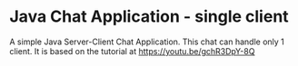 # Java Chat Application - single client

A simple Java Server-Client Chat Application. This chat can handle only 1 client. It is based on the tutorial at https://youtu.be/gchR3DpY-8Q
